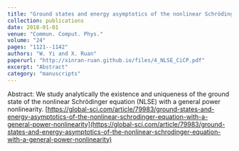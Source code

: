 ```yaml
---
title: "Ground states and energy asymptotics of the nonlinear Schrödinger equation with a general power nonlinearity"
collection: publications
date: 2018-01-01
venue: "Commun. Comput. Phys."
volume: "24"
pages: "1121--1142"
authors: "W. Yi and X. Ruan"
paperurl: "http://xinran-ruan.github.io/files/4_NLSE_CiCP.pdf"
excerpt: "Abstract"
category: "manuscripts"
---
```

Abstract: We study analytically the existence and uniqueness of the ground state of the nonlinear Schrödinger equation (NLSE) with a general power nonlinearity.
[https://global-sci.com/article/79983/ground-states-and-energy-asymptotics-of-the-nonlinear-schrodinger-equation-with-a-general-power-nonlinearity](https://global-sci.com/article/79983/ground-states-and-energy-asymptotics-of-the-nonlinear-schrodinger-equation-with-a-general-power-nonlinearity)